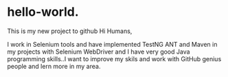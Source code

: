 # hello-world.
This is my new project to github
Hi Humans,

I work in Selenium tools and have implemented TestNG ANT and Maven in my projects with Selenium WebDriver and I have very good Java programming skills..I want to improve my skils and work with GitHub genius people and lern more in my area.
